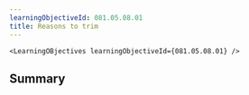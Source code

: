 ```yaml
---
learningObjectiveId: 081.05.08.01
title: Reasons to trim
---
```


```tsx eval
<LearningOBjectives learningObjectiveId={081.05.08.01} />
```

## Summary
